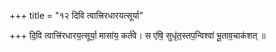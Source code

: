 +++
title = "१२ दिवि त्वात्त्रिरधारयत्सूर्या"

+++
दि॒वि त्वात्त्रि॑रधारय॒त्सूर्या॒ मासा॑य॒ कर्त॑वे। स ए॑षि॒ सुधृ॑त॒स्तप॒न्विश्वा॑ भू॒ताव॒चाक॑शत् ॥